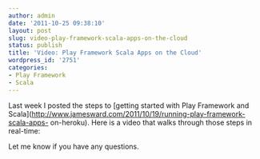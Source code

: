 ```yaml
---
author: admin
date: '2011-10-25 09:38:10'
layout: post
slug: video-play-framework-scala-apps-on-the-cloud
status: publish
title: 'Video: Play Framework Scala Apps on the Cloud'
wordpress_id: '2751'
categories:
- Play Framework
- Scala
---
```


Last week I posted the steps to [getting started with Play Framework and
Scala](http://www.jamesward.com/2011/10/19/running-play-framework-scala-apps-
on-heroku). Here is a video that walks through those steps in real-time:

Let me know if you have any questions.

